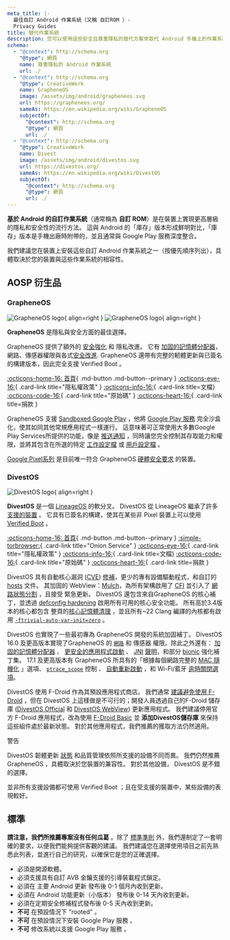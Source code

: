 ```yaml
---
meta_title: |-
  最佳自訂 Android 作業系統（又稱 自訂ROM ）-
  Privacy Guides
title: 替代作業系統
description: 您可以使用這些安全且尊重隱私的替代方案來取代 Android 手機上的作業系統。
schema:
  - "@context": http://schema.org
    "@type": 網頁
    name: 尊重隱私的 Android 作業系統
    url: ./
  - "@context": http://schema.org
    "@type": CreativeWork
    name: GrapheneOS
    image: /assets/img/android/grapheneos.svg
    url: https://grapheneos.org/
    sameAs: https://en.wikipedia.org/wiki/GrapheneOS
    subjectOf:
      "@context": http://schema.org
      "@type": 網頁
      url: ./
  - "@context": http://schema.org
    "@type": CreativeWork
    name: Divest
    image: /assets/img/android/divestos.svg
    url: https://divestos.org/
    sameAs: https://en.wikipedia.org/wiki/DivestOS
    subjectOf:
      "@context": http://schema.org
      "@type": 網頁
      url: ./
---
```


**基於 Android 的自訂作業系統**（通常稱為 **自訂 ROM**）是在裝置上實現更高層級的隱私和安全性的流行方法。 這與 Android 的「庫存」版本形成鮮明對比，「庫存」版本是手機出廠時附帶的，並且通常與 Google Play 服務深度整合。

我們建議您在裝置上安裝這些自訂 Android 作業系統之一（按優先順序列出），具體取決於您的裝置與這些作業系統的相容性。

## AOSP 衍生品

### GrapheneOS

<div class="admonition recommendation" markdown>

![GrapheneOS logo](../assets/img/android/grapheneos.svg#only-light){ align=right }
![GrapheneOS logo](../assets/img/android/grapheneos-dark.svg#only-dark){ align=right }

**GrapheneOS** 是隱私與安全方面的最佳選擇。

GrapheneOS 提供了額外的 [安全強化](https://zh.m.wikipedia.org/wiki/%E5%AE%89%E5%85%A8%E5%BC%B7%E5%8C%96) 和 隱私改進。 它有 [加固的記憶體分配器](https://github.com/GrapheneOS/hardened_malloc)，網路、傳感器權限與各式[安全改進](https://grapheneos.org/features). GrapheneOS 還帶有完整的軔體更新與已簽名的構建版本，因此完全支援 Verified Boot 。

[:octicons-home-16: 首頁](https://grapheneos.org){ .md-button .md-button--primary }
[:octicons-eye-16:](https://grapheneos.org/faq#privacy-policy){ .card-link title="隱私權政策" }
[:octicons-info-16:](https://grapheneos.org/faq){ .card-link title=文檔}
[:octicons-code-16:](https://grapheneos.org/source){ .card-link title="原始碼" }
[:octicons-heart-16:](https://grapheneos.org/donate){ .card-link title=捐款 }

</div>

GrapheneOS 支援 [Sandboxed Google Play](https://grapheneos.org/usage#sandboxed-google-play) ，他將 [Google Play 服務](https://zh.wikipedia.org/wiki/Google_Play%E6%9C%8D%E5%8B%99) 完全沙盒化，使其如同其他常規應用程式一樣運行。 這意味著可正常使用大多數Google Play Services所提供的功能，像是 [推送通知](https://firebase.google.com/docs/cloud-messaging) ，同時讓您完全控制其存取能力和權限，並將其包含在所選的特定 [工作設定檔](../os/android-overview.md#work-profile) 或 [用戶設定檔](../os/android-overview.md#user-profiles) 。

[Google Pixel系列](../mobile-phones.md#google-pixel) 是目前唯一符合 GrapheneOS [硬體安全要求](https://grapheneos.org/faq#future-devices) 的裝置。

### DivestOS

<div class="admonition recommendation" markdown>

![DivestOS logo](../assets/img/android/divestos.svg){ align=right }

**DivestOS** 是一個 [LineageOS](https://lineageos.org) 的軟分叉。
DivestOS 從 LineageOS 繼承了許多 [支援的裝置](https://divestos.org/index.php?page=devices\&base=LineageOS) 。 它具有已簽名的構建，使其在某些非 Pixel 裝置上可以使用 [Verified Boot](https://source.android.com/security/verifiedboot) 。

[:octicons-home-16: 首頁](https://divestos.org){ .md-button .md-button--primary }
[:simple-torbrowser:](http://divestoseb5nncsydt7zzf5hrfg44md4bxqjs5ifcv4t7gt7u6ohjyyd.onion){ .card-link title="Onion Service" }
[:octicons-eye-16:](https://divestos.org/index.php?page=privacy_policy){ .card-link title="隱私權政策" }
[:octicons-info-16:](https://divestos.org/index.php?page=faq){ .card-link title=文檔}
[:octicons-code-16:](https://github.com/divested-mobile){ .card-link title="原始碼" }
[:octicons-heart-16:](https://divested.dev/pages/donate){ .card-link title=捐款 }

</div>

DivestOS 具有自動核心漏洞 ([CVE](https://zh.wikipedia.org/wiki/Common_Vulnerabilities_and_Exposures)) [修補](https://gitlab.com/divested-mobile/cve_checker)，更少的專有設備驅動程式，和自訂的 [hosts](https://divested.dev/index.php?page=dnsbl) 文件。 其加固的 WebView：[Mulch](https://gitlab.com/divested-mobile/mulch)，為所有架構啟用了 [CFI](https://en.wikipedia.org/wiki/Control-flow_integrity) 並引入了 [網路狀態分割](https://developer.mozilla.org/docs/Web/Privacy/State_Partitioning) ，且接受 緊急更新。
DivestOS 還包含來自GrapheneOS 的核心補丁，並透過 [defconfig hardening](https://github.com/Divested-Mobile/DivestOS-Build/blob/master/Scripts/Common/Functions.sh#L758) 啟用所有可用的核心安全功能。 所有高於3.4版本的核心都包含 整頁的[核心記憶體清理](https://lwn.net/Articles/334747) ，並且所有~22 Clang 編譯的內核都有啟用 [`-ftrivial-auto-var-init=zero`](https://reviews.llvm.org/D54604?id=174471) 。

DivestOS 也實現了一些最初專為 GrapheneOS 開發的系統加固補丁。 DivestOS 16.0 及更高版本實現了GrapheneOS 的 [`網路`](https://developer.android.com/training/basics/network-ops/connecting) 和 傳感器 權限。除此之外還有： [加固的記憶體分配器](https://github.com/GrapheneOS/hardened_malloc) 、 [更安全的應用程式啟動](https://grapheneos.org/usage#exec-spawning) 、 [JNI](https://zh.wikipedia.org/wiki/Java%E6%9C%AC%E5%9C%B0%E6%8E%A5%E5%8F%A3) [聲明](https://zh.wikipedia.org/wiki/Const)，和部分 [bionic](https://zh.wikipedia.org/wiki/Bionic_\(%E8%BB%9F%E9%AB%94\)) 強化補丁集。 17.1 及更高版本有 GrapheneOS 所具有的「根據每個網路完整的 [MAC 隨機化](https://en.wikipedia.org/wiki/MAC_address#Randomization) 」選項、 [`ptrace_scope`](https://kernel.org/doc/html/latest/admin-guide/LSM/Yama.html) 控制 、 [自動重新啟動](https://grapheneos.org/features#auto-reboot) ，和 Wi-Fi/藍牙 [逾時關閉選項](https://grapheneos.org/features#attack-surface-reduction)。

DivestOS 使用 F-Droid 作為其預設應用程式商店。 我們通常 [建議避免使用 F-Droid](obtaining-apps.md#f-droid) ，但在 DivestOS 上這樣做是不可行的；開發人員透過自己的F-Droid 儲存庫 ([DivestOS Official](https://divestos.org/fdroid/official/?fingerprint=E4BE8D6ABFA4D9D4FEEF03CDDA7FF62A73FD64B75566F6DD4E5E577550BE8467) 和 [DivestOS WebView](https://divestos.org/fdroid/webview/?fingerprint=FB426DA1750A53D7724C8A582B4D34174E64A84B38940E5D5A802E1DFF9A40D2)) 更新應用程式。 我們建議停用官方 F-Droid 應用程式，改為使用 [F-Droid Basic](https://f-droid.org/en/packages/org.fdroid.basic) 並 **添加DivestOS儲存庫** 來保持這些組件處於最新狀態。 對於其他應用程式，我們推薦的獲取方法仍然適用。

<div class="admonition warning" markdown>
<p class="admonition-title">警告</p>

DivestOS 韌體更新 [狀態](https://gitlab.com/divested-mobile/firmware-empty/-/blob/master/STATUS) 和品質管理依照所支援的設備不同而異。 我們仍然推薦 GrapheneOS ，具體取決於您裝置的兼容性。 對於其他設備， DivestOS 是不錯的選擇。

並非所有支援設備都可使用 Verified Boot ；且在受支援的裝置中，某些設備的表現較好。

</div>

## 標準

**請注意，我們所推薦專案沒有任何瓜葛** 。除了 [標準準則](../about/criteria.md) 外，我們還制定了一套明確的要求，以便我們能夠提供客觀的建議。 我們建議您在選擇使用項目之前先熟悉此列表，並進行自己的研究，以確保它是您的正確選擇。

- 必須是開源軟體。
- 必須支援具有自訂 AVB 金鑰支援的引導裝載程式鎖定。
- 必須在 主要 Android 更新 發布後 0-1 個月內收到更新。
- 必須在 Android 功能更新（小版本） 發布後 0-14 天內收到更新。
- 必須在定期安全修補程式發布後 0-5 天內收到更新。
- **不可** 在預設情況下 "rooted" 。
- **不可** 在預設情況下安裝 Google Play 服務 。
- **不可** 修改系統以支援 Google Play 服務 。
